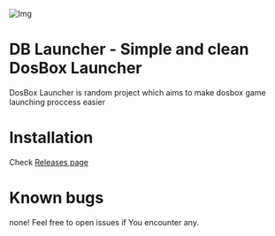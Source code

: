 ![Img](https://raw.githubusercontent.com/fluid-developer/fluid-developer.github.io/main/logos/DBL-logo.png)

# DB Launcher - Simple and clean DosBox Launcher
DosBox Launcher is random project which aims to make dosbox game launching proccess easier<br>

# Installation
Check [Releases page](https://github.com/fluid-developer/DosBoxLauncher/releases/latest)

# Known bugs
none! Feel free to open issues if You encounter any.
